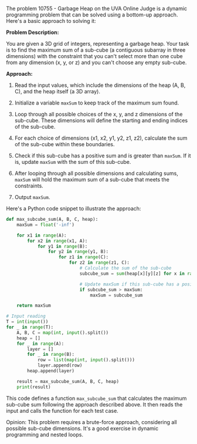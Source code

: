 The problem 10755 - Garbage Heap on the UVA Online Judge is a dynamic programming problem that can be solved using a bottom-up approach. Here's a basic approach to solving it:

**Problem Description:**

You are given a 3D grid of integers, representing a garbage heap. Your task is to find the maximum sum of a sub-cube (a contiguous subarray in three dimensions) with the constraint that you can't select more than one cube from any dimension (x, y, or z) and you can't choose any empty sub-cube.

**Approach:**

1. Read the input values, which include the dimensions of the heap (A, B, C), and the heap itself (a 3D array).

2. Initialize a variable `maxSum` to keep track of the maximum sum found.

3. Loop through all possible choices of the x, y, and z dimensions of the sub-cube. These dimensions will define the starting and ending indices of the sub-cube.

4. For each choice of dimensions (x1, x2, y1, y2, z1, z2), calculate the sum of the sub-cube within these boundaries.

5. Check if this sub-cube has a positive sum and is greater than `maxSum`. If it is, update `maxSum` with the sum of this sub-cube.

6. After looping through all possible dimensions and calculating sums, `maxSum` will hold the maximum sum of a sub-cube that meets the constraints.

7. Output `maxSum`.

Here's a Python code snippet to illustrate the approach:

```python
def max_subcube_sum(A, B, C, heap):
    maxSum = float('-inf')

    for x1 in range(A):
        for x2 in range(x1, A):
            for y1 in range(B):
                for y2 in range(y1, B):
                    for z1 in range(C):
                        for z2 in range(z1, C):
                            # Calculate the sum of the sub-cube
                            subcube_sum = sum(heap[x][y][z] for x in range(x1, x2 + 1) for y in range(y1, y2 + 1) for z in range(z1, z2 + 1))

                            # Update maxSum if this sub-cube has a positive sum and is greater than the current max
                            if subcube_sum > maxSum:
                                maxSum = subcube_sum

    return maxSum

# Input reading
T = int(input())
for _ in range(T):
    A, B, C = map(int, input().split())
    heap = []
    for _ in range(A):
        layer = []
        for _ in range(B):
            row = list(map(int, input().split()))
            layer.append(row)
        heap.append(layer)

    result = max_subcube_sum(A, B, C, heap)
    print(result)
```

This code defines a function `max_subcube_sum` that calculates the maximum sub-cube sum following the approach described above. It then reads the input and calls the function for each test case.

Opinion: This problem requires a brute-force approach, considering all possible sub-cube dimensions. It's a good exercise in dynamic programming and nested loops.